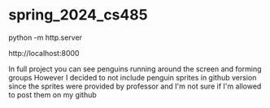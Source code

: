 # spring_2024_cs485

python -m http.server

http://localhost:8000

In full project you can see penguins running around the screen and forming groups
However I decided to not include penguin sprites in github version since the sprites were provided by professor 
and I'm not sure if I'm allowed to post them on my github
